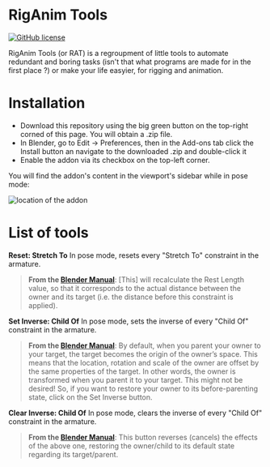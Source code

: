 # RigAnim Tools

[![GitHub license](https://img.shields.io/github/license/L0Lock/RigAnimTools?style=for-the-badge)](https://github.com/L0Lock/RigAnimTools/blob/master/LICENSE.md)

RigAnim Tools (or RAT) is a regroupment of little tools to automate redundant and boring tasks (isn't that what programs are made for in the first place ?) or make your life easyier, for rigging and animation.

# Installation
- Download this repository using the big green button on the top-right corned of this page. You will obtain a .zip file.
- In Blender, go to Edit → Preferences, then in the Add-ons tab click the Install button an navigate to the downloaded .zip and double-click it
- Enable the addon via its checkbox on the top-left corner.

You will find the addon's content in the viewport's sidebar while in pose mode:

![location of the addon](https://i.imgur.com/PSKIGQc.png)

# List of tools
**Reset: Stretch To**
In pose mode, resets every "Stretch To" constraint in the armature.
>**From the [Blender Manual](https://docs.blender.org/manual/en/latest/animation/constraints/relationship/child_of.html?highlight=set%20inverse#options)**:
>[This] will recalculate the Rest Length value, so that it corresponds to the actual distance between the owner and its target (i.e. the distance before this constraint is applied).

**Set Inverse: Child Of**
 In pose mode, sets the inverse of every "Child Of" constraint in the armature.
>**From the [Blender Manual](https://docs.blender.org/manual/en/latest/animation/constraints/relationship/child_of.html?highlight=set%20inverse#options)**:
>By default, when you parent your owner to your target, the target becomes the origin of the owner’s space. This means that the location, rotation and scale of the owner are offset by the same properties of the target. In other words, the owner is transformed when you parent it to your target. This might not be desired! So, if you want to restore your owner to its before-parenting state, click on the Set Inverse button.


**Clear Inverse: Child Of**
 In pose mode, clears the inverse of every "Child Of" constraint in the armature.
>**From the [Blender Manual](https://docs.blender.org/manual/en/latest/animation/constraints/relationship/child_of.html?highlight=set%20inverse#options)**:
>This button reverses (cancels) the effects of the above one, restoring the owner/child to its default state regarding its target/parent.